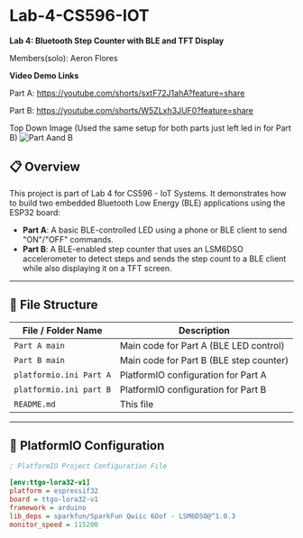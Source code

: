# Lab-4-CS596-IOT  
**Lab 4: Bluetooth Step Counter with BLE and TFT Display**

Members(solo): Aeron Flores

**Video Demo Links**

Part A: https://youtube.com/shorts/sxtF72J1ahA?feature=share

Part B: https://youtube.com/shorts/W5ZLxh3JUF0?feature=share

Top Down Image (Used the same setup for both parts just left led in for Part B)
![Part Aand B](https://github.com/user-attachments/assets/6db7d229-2618-4cb6-9479-eb0e615a90dc)


## 📋 Overview
This project is part of Lab 4 for CS596 - IoT Systems. It demonstrates how to build two embedded Bluetooth Low Energy (BLE) applications using the ESP32 board:

- **Part A**: A basic BLE-controlled LED using a phone or BLE client to send "ON"/"OFF" commands.
- **Part B**: A BLE-enabled step counter that uses an LSM6DSO accelerometer to detect steps and sends the step count to a BLE client while also displaying it on a TFT screen.

---

## 📁 File Structure

| File / Folder Name       | Description                                 |
|--------------------------|---------------------------------------------|
| `Part A main`            | Main code for Part A (BLE LED control)      |
| `Part B main`            | Main code for Part B (BLE step counter)     |
| `platformio.ini Part A`  | PlatformIO configuration for Part A         |
| `platformio.ini part B`  | PlatformIO configuration for Part B         |
| `README.md`              | This file                                   |

---

## 🔧 PlatformIO Configuration

```ini
; PlatformIO Project Configuration File

[env:ttgo-lora32-v1]
platform = espressif32
board = ttgo-lora32-v1
framework = arduino
lib_deps = sparkfun/SparkFun Qwiic 6Dof - LSM6DSO@^1.0.3
monitor_speed = 115200
